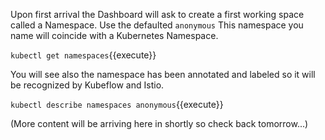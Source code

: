 Upon first arrival the Dashboard will ask to create a first working space called a Namespace. Use the defaulted `anonymous` This namespace you name will coincide with a Kubernetes Namespace.

`kubectl get namespaces`{{execute}}

You will see also the namespace has been annotated and labeled so it will be recognized by Kubeflow and Istio.

`kubectl describe namespaces anonymous`{{execute}}

(More content will be arriving here in shortly so check back tomorrow...)
